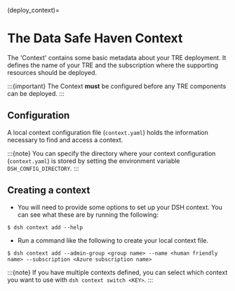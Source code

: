 (deploy_context)=

# The Data Safe Haven Context

The 'Context' contains some basic metadata about your TRE deployment.
It defines the name of your TRE and the subscription where the supporting resources should be deployed.

:::{important}
The Context **must** be configured before any TRE components can be deployed.
:::

## Configuration

A local context configuration file (`context.yaml`) holds the information necessary to find and access a context.

:::{note}
You can specify the directory where your context configuration (`context.yaml`) is stored by setting the environment variable `DSH_CONFIG_DIRECTORY`.
:::

## Creating a context

- You will need to provide some options to set up your DSH context. You can see what these are by running the following:

```{code} shell
$ dsh context add --help
```

- Run a command like the following to create your local context file.

```{code} shell
$ dsh context add --admin-group <group name> --name <human friendly name> --subscription <Azure subscription name>
```

:::{note}
If you have multiple contexts defined, you can select which context you want to use with `dsh context switch <KEY>`.
:::
